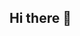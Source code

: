 ## Hi there 👋

<!--
### I’m **Yazeed**, a Cybersecurity grad driven by curiosity and love learning and being challenged by complex problems.  
My core mission: uncover vulnerabilities before attackers do.


### Skills & Expertise
- Security Disciplines:** Pen‑testing & vulnerability assessment, threat hunting, system hardening  
- Scripting & Languages: Python, Bash, PowerShell, C++, C, Java 
- Cloud & DevOps: AWS security, Docker, GitHub Actions  
- Tools & Frameworks:** Nmap, Burp Suite, Metasploit, Wireshark  
- Soft Skills: Detail‑oriented problem solver, team player, positive communicator  




### Projects
I'm currently working on personal security projects—stay tuned!



### Get in Touch

[GitHub](https://github.com/yazeed1998)  



 
Always learning 

-->
